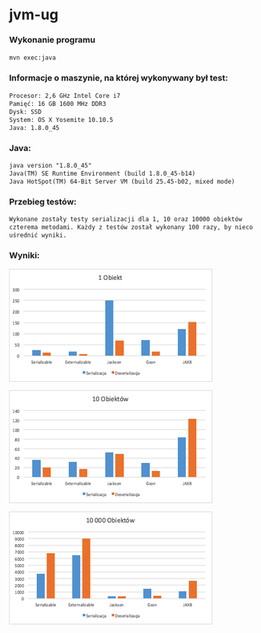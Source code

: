 # jvm-ug

### Wykonanie programu
`mvn exec:java`

### Informacje o maszynie, na której wykonywany był test:
```
Procesor: 2,6 GHz Intel Core i7
Pamięć: 16 GB 1600 MHz DDR3
Dysk: SSD
System: OS X Yosemite 10.10.5
Java: 1.8.0_45
```

### Java:
```
java version "1.8.0_45"
Java(TM) SE Runtime Environment (build 1.8.0_45-b14)
Java HotSpot(TM) 64-Bit Server VM (build 25.45-b02, mixed mode)
```

### Przebieg testów:
```
Wykonane zostały testy serializacji dla 1, 10 oraz 10000 obiektów czterema metodami. Każdy z testów został wykonany 100 razy, by nieco uśrednić wyniki.
```
### Wyniki:
![alt tag](https://github.com/waveq/jvm-ug/blob/lab-09//charts/1%20object%20serialization.png)

![alt tag](https://github.com/waveq/jvm-ug/blob/lab-09/charts/10%20objects%20serialization.png)

![alt tag](https://github.com/waveq/jvm-ug/blob/lab-09/charts/10000%20objects%20serialization.png)
